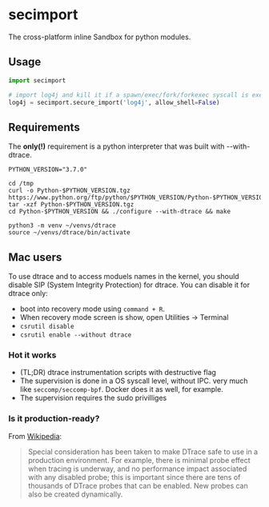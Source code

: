 # secimport
The cross-platform inline Sandbox for python modules.

## Usage
```python
import secimport

# import log4j and kill it if a spawn/exec/fork/forkexec syscall is executed, etc.
log4j = secimport.secure_import('log4j', allow_shell=False)
```

## Requirements
The <b>only(!)</b> requirement is a python interpreter that was built with --with-dtrace.

```shell
PYTHON_VERSION="3.7.0"

cd /tmp
curl -o Python-$PYTHON_VERSION.tgz https://www.python.org/ftp/python/$PYTHON_VERSION/Python-$PYTHON_VERSION.tgz
tar -xzf Python-$PYTHON_VERSION.tgz
cd Python-$PYTHON_VERSION && ./configure --with-dtrace && make

python3 -m venv ~/venvs/dtrace
source ~/venvs/dtrace/bin/activate
```

## Mac users
To use dtrace and to access moduels names in the kernel, you should disable SIP (System Integrity Protection) for dtrace. You can disable it for dtrace only:
  - boot into recovery mode using `command + R`.
  -  When recovery mode screen is show, open Utilities -> Terminal
  - `csrutil disable`
  - `csrutil enable --without dtrace` 

### Hot it works
- (TL;DR) dtrace instrumentation scripts with destructive flag<br>
- The supervision is done in a OS syscall level, without IPC. very much like `seccomp/seccomp-bpf`. Docker does it as well, for example.
- The supervision requires the sudo privilliges

### Is it production-ready?
From <a href="https://en.wikipedia.org/wiki/DTrace">Wikipedia</a>:
>Special consideration has been taken to make DTrace safe to use in a production environment. For example, there is minimal probe effect when tracing is underway, and no performance impact associated with any disabled probe; this is important since there are tens of thousands of DTrace probes that can be enabled. New probes can also be created dynamically.